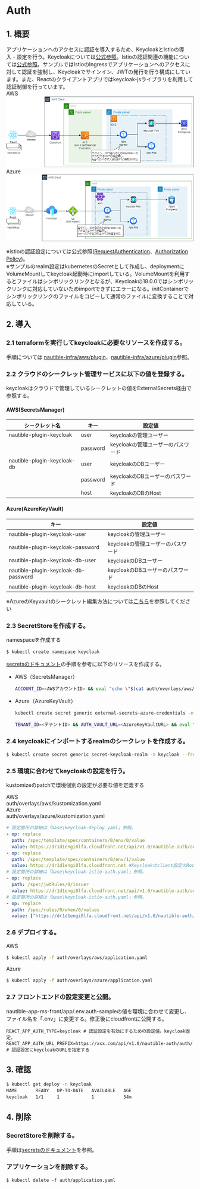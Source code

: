 
# Auth

## 1. 概要

アプリケーションへのアクセスに認証を導入するため、KeycloakとIstioの導入・設定を行う。Keycloakについては[公式参照](https://www.keycloak.org/)。Istioの認証関連の機能については[公式参照](https://istio.io/latest/docs/reference/config/security/)。サンプルではIstioのIngressでアプリケーションへのアクセスに対して認証を強制し、Keycloakでサインイン、JWTの発行を行う構成にしています。また、Reactのクライアントアプリではkeycloak-jsライブラリを利用して認証制御を行っています。  
AWS
![認証設定イメージ](keycloak-aws.png)
Azure
![認証設定イメージ](keycloak-azure.png)

※istioの認証設定については公式参照([RequestAuthentication](https://istio.io/latest/docs/reference/config/security/request_authentication/)、[Authorization Policy](https://istio.io/latest/docs/reference/config/security/authorization-policy/))。  
※サンプルのrealm設定はkubernetesのSecretとして作成し、deploymentにVolumeMountしてkeycloak起動時にimportしている。VolumeMountを利用するとファイルはシンボリックリンクとなるが、Keycloakの18.0.0ではシンボリックリンクに対応していないためimportできずにエラーになる。initContainerでシンボリックリンクのファイルをコピーして通常のファイルに変換することで対応している。

## 2. 導入

### 2.1 terraformを実行してkeycloakに必要なリソースを作成する。

手順については
[nautible-infra/aws/plugin](https://github.com/nautible/nautible-infra/tree/main/aws/plugin)、[nautible-infra/azure/plugin](https://github.com/nautible/nautible-infra/tree/main/azure/plugin)参照。  

### 2.2 クラウドのシークレット管理サービスに以下の値を登録する。

keycloakはクラウドで管理しているシークレットの値をExternalSecrets経由で参照する。

#### AWS(SecretsManager)

|  シークレット名  | キー |  設定値  |
| ---- | ---- | ---- |
| nautible-plugin-keycloak    | user | keycloakの管理ユーザー |
|                             | password | keycloakの管理ユーザーのパスワード |
| nautible-plugin-keycloak-db | user | keycloakのDBユーザー |
|                             | password| keycloakのDBユーザーのパスワード |
|                             | host| keycloakのDBのHost |

#### Azure(AzureKeyVault)

|  キー |  設定値  |
| ---- | ---- |
| nautible-plugin-keycloak-user | keycloakの管理ユーザー |
| nautible-plugin-keycloak-password | keycloakの管理ユーザーのパスワード |
| nautible-plugin-keycloak-db-user | keycloakのDBユーザー |
| nautible-plugin-keycloak-db-password| keycloakのDBユーザーのパスワード |
| nautible-plugin-keycloak-db-host| keycloakのDBのHost |

※AzureのKeyvaultのシークレット編集方法については[こちら](../docs/azure/keyvault/README.md)を参照してください

### 2.3 SecretStoreを作成する。

namespaceを作成する

```bash
$ kubectl create namespace keycloak
```

[secretsのドキュメント](../secrets/README.md)の手順を参考に以下のリソースを作成する。

- AWS（SecretsManager）
  ```bash
  ACCOUNT_ID=<AWSアカウントID> && eval "echo \"$(cat auth/overlays/aws/secretstore.yaml)\"" | kubectl apply -f -
  ```

- Azure（AzureKeyVault）
  ```bash
  kubectl create secret generic external-secrets-azure-credentials -n keycloak --from-literal=clientid=$CLIENTID --from-literal=clientsecret=$CLIENTSECRET
  ```
  ```bash
  TENANT_ID=<テナントID> && AUTH_VAULT_URL=<AzureKeyVaultURL> && eval "echo \"$(cat auth/overlays/azure/secretstore.yaml)\"" | kubectl apply -f -
  ```

### 2.4 keycloakにインポートするrealmのシークレットを作成する。
```bash
$ kubectl create secret generic secret-keycloak-realm -n keycloak --from-file=auth/base/realm.json
```

### 2.5 環境に合わせてkeycloakの設定を行う。  
kustomizeのpatchで環境個別の設定が必要な値を定義する

AWS  
auth/overlays/aws/kustomization.yaml  
Azure  
auth/overlays/azure/kustomization.yaml

```yaml
# 設定箇所の詳細は「base\keycloak-deploy.yaml」参照。
- op: replace
  path: /spec/template/spec/containers/0/env/0/value
  value: https://dr1d1engi0lfa.cloudfront.net/api/v1.0/nautible-auth/auth #Keycloakのrealm設定のfrontend urlを設定する
- op: replace
  path: /spec/template/spec/containers/0/env/1/value
  value: https://dr1d1engi0lfa.cloudfront.net #Keycloakのclient設定のRoot urlを設定する
# 設定箇所の詳細は「base\keycloak-istio-auth.yaml」参照。
- op: replace
  path: /spec/jwtRules/0/issuer
  value: https://dr1d1engi0lfa.cloudfront.net/api/v1.0/nautible-auth/auth/realms/nautible-auth # istioのRequestAuthentication設定のissuerにkeycloakのURLを指定する
# 設定箇所の詳細は「base\keycloak-istio-auth.yaml」参照。
- op: replace
  path: /spec/rules/0/when/0/values
  value: ["https://dr1d1engi0lfa.cloudfront.net/api/v1.0/nautible-auth/auth/realms/nautible-auth"] # istioのAuthorizationPolicy設定のrequest.auth.claims[iss]にkeycloakのURLを指定する

```
  
### 2.6 デプロイする。
AWS
```bash
$ kubectl apply -f auth/overlays/aws/application.yaml
```

Azure
```bash
$ kubectl apply -f auth/overlays/azure/application.yaml
```

### 2.7 フロントエンドの設定変更と公開。

nautible-app-ms-front/app/.env.auth-sampleの値を環境に合わせて変更し、ファイル名を「.env」に変更する。修正後にcloudfrontに公開する。
```
REACT_APP_AUTH_TYPE=keycloak # 認証設定を有効にするための設定値。keycloak固定。
REACT_APP_AUTH_URL_PREFIX=https://xxx.com/api/v1.0/nautible-auth/auth/ # 認証設定にkeycloakのURLを指定する
```

## 3. 確認

```bash
$ kubectl get deploy -n keycloak
NAME       READY   UP-TO-DATE   AVAILABLE   AGE
keycloak   1/1     1            1           54m
```

## 4. 削除

### SecretStoreを削除する。

手順は[secretsのドキュメント](../secrets/README.md)を参照。

### アプリケーションを削除する。

```
$ kubectl delete -f auth/application.yaml
```
